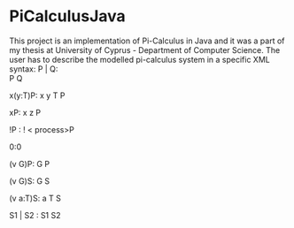 # PiCalculusJava

This project is an implementation of Pi-Calculus in Java and it was a part of my thesis at University of Cyprus - Department of Computer Science.
The user has to describe the modelled pi-calculus system in a specific XML syntax:
P | Q:   
<parP> 
<process>P</process> 
<process>Q</process> 
</parP> 

x(y:T)P∶
<in> 
<subj>x</subj> 
<obj>y</obj> 
<type>T</type> 
<process>P</process> 
</in> 

x<z>P∶ <out> 
<subj>x</subj> 
<obj>z</obj> 
<process>P</process> 
</out> 


!P : <repl>! 
< process>P</process>
</repl> 

0:<Nil>0</Nil> 

(v G)P: 
<resGP> 
<group>G</group> 
<process>P</process> 
</resGP> 

(v G)S: 
<resGS> 
<group>G</group> 
<system>S</system> 
</resGS> 

(v a:T)S: <resNS> 
<name>a</name> 
<type>T</type> 
<system>S</system> 
</resNS> 

S1 | S2 : 
<parS> 
<system>S1</system> 
<system>S2</system> 
</parS>


